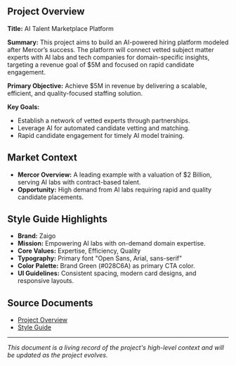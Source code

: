 ## Project Overview

**Title:** AI Talent Marketplace Platform

**Summary:** This project aims to build an AI-powered hiring platform modeled after Mercor’s success. The platform will connect vetted subject matter experts with AI labs and tech companies for domain-specific insights, targeting a revenue goal of $5M and focused on rapid candidate engagement.

**Primary Objective:** Achieve $5M in revenue by delivering a scalable, efficient, and quality-focused staffing solution.

**Key Goals:**
- Establish a network of vetted experts through partnerships.
- Leverage AI for automated candidate vetting and matching.
- Rapid candidate engagement for timely AI model training.

## Market Context
- **Mercor Overview:** A leading example with a valuation of $2 Billion, serving AI labs with contract-based talent.
- **Opportunity:** High demand from AI labs requiring rapid and quality candidate placements.

## Style Guide Highlights
- **Brand:** Zaigo
- **Mission:** Empowering AI labs with on-demand domain expertise.
- **Core Values:** Expertise, Efficiency, Quality
- **Typography:** Primary font "Open Sans, Arial, sans-serif"
- **Color Palette:** Brand Green (#028C6A) as primary CTA color.
- **UI Guidelines:** Consistent spacing, modern card designs, and responsive layouts.

## Source Documents
- [Project Overview](./docs/project-overview.xml)
- [Style Guide](./docs/style-guide.xml)

---
*This document is a living record of the project's high-level context and will be updated as the project evolves.*